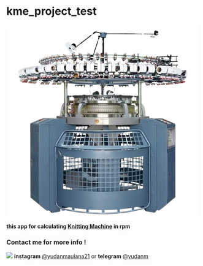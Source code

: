 # kme_project_test
![](./assets/icon/app_icon.png)

**this app for calculating [Knitting Machine](https://www.textiles-machines.com/indonesian/sale-28611089-single-commercial-electronic-jacquard-circular-knitting-machine-hat-sock-fabric.html) in rpm**

### Contact me for more info !
![](./src/assets/furina-genshin.gif)
**instagram** [@yudanmaulana21](https://www.instagram.com/yudan_maulana21/)
or **telegram** [@yudanm](https://t.me/yudanm)